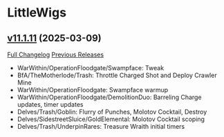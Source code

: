 # LittleWigs

## [v11.1.11](https://github.com/BigWigsMods/LittleWigs/tree/v11.1.11) (2025-03-09)
[Full Changelog](https://github.com/BigWigsMods/LittleWigs/compare/v11.1.10...v11.1.11) [Previous Releases](https://github.com/BigWigsMods/LittleWigs/releases)

- WarWithin/OperationFloodgate/Swampface: Tweak  
- BfA/TheMotherlode/Trash: Throttle Charged Shot and Deploy Crawler Mine  
- WarWithin/OperationFloodgate: Swampface warmup  
- WarWithin/OperationFloodgate/DemolitionDuo: Barreling Charge updates, timer updates  
- Delves/Trash/Goblin: Flurry of Punches, Molotov Cocktail, Destroy  
- Delves/SidestreetSluice/GoldElemental: Molotov Cocktail scoping  
- Delves/Trash/UnderpinRares: Treasure Wraith initial timers  

